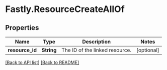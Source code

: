 # Fastly.ResourceCreateAllOf

## Properties

Name | Type | Description | Notes
------------ | ------------- | ------------- | -------------
**resource_id** | **String** | The ID of the linked resource. | [optional] 


[[Back to API list]](../../README.md#endpoints) [[Back to README]](../../README.md)
